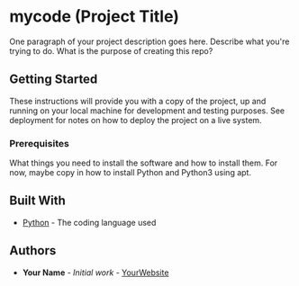 # mycode (Project Title)

One paragraph of your project description goes here. Describe what you're trying to do.
What is the purpose of creating this repo?

## Getting Started

These instructions will provide you with a copy of the project, up and running on your local machine
for development and testing purposes. See deployment for notes on how to deploy the project
on a live system.

### Prerequisites

What things you need to install the software and how to install them. For now, maybe copy in
how to install Python and Python3 using apt.

## Built With

* [Python](https://www.python.org/) - The coding language used

## Authors

* **Your Name** - *Initial work* - [YourWebsite](https://example.com/)

